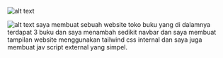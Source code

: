 ![alt text](FARAZIFTAN/assesment-Rajif/img/1.PNG?raw=true)

![alt text](FARAZIFTAN/assesment-Rajif/img/2.PNG?raw=true)
 saya membuat sebuah website toko buku yang di dalamnya terdapat 3 buku dan saya menambah sedikit navbar dan saya membuat tampilan website menggunakan tailwind css internal dan saya juga membuat jav script external yang simpel.